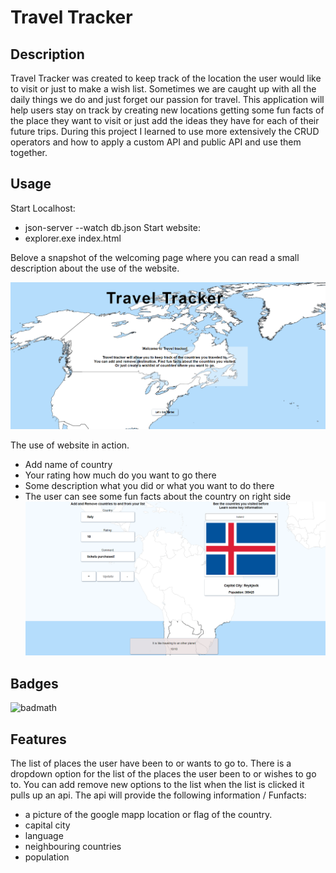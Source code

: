# Travel Tracker

## Description

Travel Tracker was created to keep track of the location the user would like to visit or just to make a wish list. Sometimes we are caught up with all the daily things we do and just forget our passion for travel. This application will help users stay on track by creating new locations getting some fun facts of the place they want to visit or just add the ideas they have for each of their future trips.
During this project I learned to use more extensively the CRUD operators and how to apply a custom API and public API and use them together.

## Usage

Start Localhost:

- json-server --watch db.json
  Start website:
- explorer.exe index.html

Belove a snapshot of the welcoming page where you can read a small description about the use of the website.

![WelcomePage](assets/images/start.png)

The use of website in action.

- Add name of country
- Your rating how much do you want to go there
- Some description what you did or what you want to do there
- The user can see some fun facts about the country on right side
  ![HowToUse](assets/images/use.png)

## Badges

![badmath](https://img.shields.io/github/languages/top/lernantino/badmath)

## Features

The list of places the user have been to or wants to go to.
There is a dropdown option for the list of the places the user been to or wishes to go to.
You can add remove new options to the list
when the list is clicked it pulls up an api.
The api will provide the following information / Funfacts:

- a picture of the google mapp location or flag of the country.
- capital city
- language
- neighbouring countries
- population
